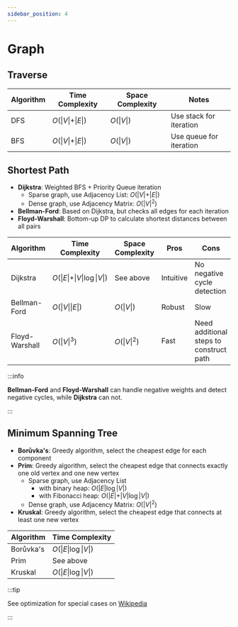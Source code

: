 ```yaml
---
sidebar_position: 4
---
```


# Graph

## Traverse

| Algorithm | Time Complexity                    | Space Complexity   | Notes                   |
| --------- | ---------------------------------- | ------------------ | ----------------------- |
| DFS       | $O(\vert V \vert + \vert E \vert)$ | $O(\vert V \vert)$ | Use stack for iteration |
| BFS       | $O(\vert V \vert + \vert E \vert)$ | $O(\vert V \vert)$ | Use queue for iteration |

## Shortest Path

- **Dijkstra**: Weighted BFS + Priority Queue iteration
  - Sparse graph, use Adjacency List: $O(\vert V \vert + \vert E \vert)$
  - Dense graph, use Adjacency Matrix: $O(\vert V \vert ^ 2)$
- **Bellman-Ford**: Based on Dijkstra, but checks all edges for each iteration
- **Floyd-Warshall**: Bottom-up DP to calculate shortest distances between all pairs

| Algorithm      | Time Complexity                                       | Space Complexity       | Pros      | Cons                                    |
| -------------- | ----------------------------------------------------- | ---------------------- | --------- | --------------------------------------- |
| Dijkstra       | $O(\vert E \vert + \vert V \vert \log \vert V \vert)$ | See above              | Intuitive | No negative cycle detection             |
| Bellman-Ford   | $O(\vert V \vert \vert E \vert)$                      | $O(\vert V \vert)$     | Robust    | Slow                                    |
| Floyd-Warshall | $O(\vert V \vert ^ 3)$                                | $O(\vert V \vert ^ 2)$ | Fast      | Need additional steps to construct path |

:::info

**Bellman-Ford** and **Floyd-Warshall** can handle negative weights and detect negative cycles, while **Dijkstra** can not.

:::

## Minimum Spanning Tree

- **Borůvka's**: Greedy algorithm, select the cheapest edge for each component
- **Prim**: Greedy algorithm, select the cheapest edge that connects exactly one old vertex and one new vertex
  - Sparse graph, use Adjacency List
    - with binary heap: $O(\vert E \vert \log \vert V \vert)$
    - with Fibonacci heap: $O(\vert E \vert + \vert V \vert \log \vert V \vert)$
  - Dense graph, use Adjacency Matrix: $O(\vert V \vert ^ 2)$
- **Kruskal**: Greedy algorithm, select the cheapest edge that connects at least one new vertex

| Algorithm | Time Complexity                       |
| --------- | ------------------------------------- |
| Borůvka's | $O(\vert E \vert \log \vert V \vert)$ |
| Prim      | See above                             |
| Kruskal   | $O(\vert E \vert \log \vert V \vert)$ |

:::tip

See optimization for special cases on [Wikipedia](https://en.wikipedia.org/wiki/Minimum_spanning_tree#Linear-time_algorithms_in_special_cases)

:::

